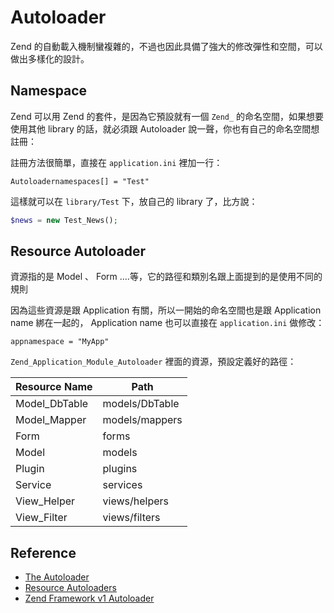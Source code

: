 # Autoloader

Zend 的自動載入機制蠻複雜的，不過也因此具備了強大的修改彈性和空間，可以做出多樣化的設計。

## Namespace

Zend 可以用 Zend 的套件，是因為它預設就有一個 `Zend_` 的命名空間，如果想要使用其他 library 的話，就必須跟 Autoloader 說一聲，你也有自己的命名空間想註冊：

註冊方法很簡單，直接在 `application.ini` 裡加一行：

```
Autoloadernamespaces[] = "Test"
```

這樣就可以在 `library/Test` 下，放自己的 library 了，比方說：

```php
$news = new Test_News();
```

## Resource Autoloader

資源指的是 Model 、 Form ....等，它的路徑和類別名跟上面提到的是使用不同的規則

因為這些資源是跟 Application 有關，所以一開始的命名空間也是跟 Application name 綁在一起的， Application name 也可以直接在 `application.ini` 做修改：

```
appnamespace = "MyApp"
```

`Zend_Application_Module_Autoloader` 裡面的資源，預設定義好的路徑：

|  Resource Name  |  Path  |
|  -------------  |  ----  |
| Model_DbTable | models/DbTable |
| Model_Mapper | models/mappers |
| Form | forms |
| Model | models |
| Plugin | plugins |
| Service | services |
| View_Helper | views/helpers |
| View_Filter | views/filters |

## Reference

* [The Autoloader](http://framework.zend.com/manual/1.12/en/zend.loader.autoloader.html)
* [Resource Autoloaders](http://framework.zend.com/manual/1.12/en/zend.loader.autoloader-resource.html)
* [Zend Framework v1 Autoloader](http://blog.johnsonlu.org/zfzend-framework-v1-autoloader/)
